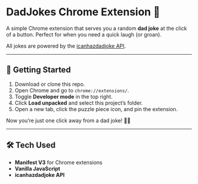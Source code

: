# DadJokes Chrome Extension 🤣

A simple Chrome extension that serves you a random **dad joke** at the click of a button. Perfect for when you need a quick laugh (or groan).

All jokes are powered by the [icanhazdadjoke API](https://icanhazdadjoke.com).

---

## 🚀 Getting Started

1. Download or clone this repo.  
2. Open Chrome and go to `chrome://extensions/`.  
3. Toggle **Developer mode** in the top right.  
4. Click **Load unpacked** and select this project’s folder.  
5. Open a new tab, click the puzzle piece icon, and pin the extension.  

Now you’re just one click away from a dad joke! 👨‍🦳

---

## 🛠️ Tech Used

- **Manifest V3** for Chrome extensions  
- **Vanilla JavaScript**  
- **icanhazdadjoke API**
